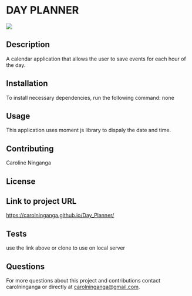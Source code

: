 
# DAY PLANNER

![](Develop/image/Day_Planner_Image)

## Description
A calendar application that allows the user to save events for each hour of the day.



## Installation

To install necessary dependencies, run the following command:
none

## Usage
This application uses moment js library to dispaly the date and time.

## Contributing 
Caroline Ninganga

## License


## Link to project URL
https://carolninganga.github.io/Day_Planner/


## Tests

use the link above or clone to use on local server


## Questions

For more questions about this project and contributions contact carolninganga or directly at carolninganga@gmail.com.
